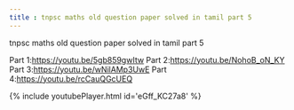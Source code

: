 ```yaml
---
title : tnpsc maths old question paper solved in tamil part 5
---
```


tnpsc maths old question paper solved in tamil part 5

Part 1:https://youtu.be/5gb859gwItw
Part 2:https://youtu.be/NohoB_oN_KY
Part 3:https://youtu.be/wNilAMp3UwE
Part 4:https://youtu.be/rcCauQGcUEQ



{% include youtubePlayer.html id='eGff_KC27a8' %}
